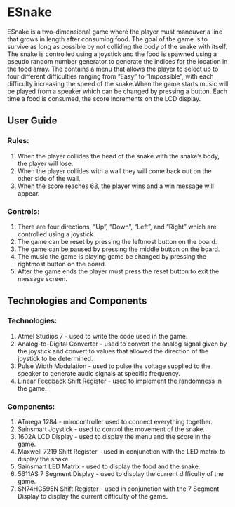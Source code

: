 # ESnake
ESnake is a two-dimensional game where the player must maneuver a line that grows in length after consuming food. The goal of the game is to survive as long as possible by not colliding the body of the snake with itself. The snake is controlled using a joystick and the food is spawned using a pseudo random number generator to generate the indices for the location in the food array. The contains a menu that allows the player to select up to four different difficulties ranging from “Easy” to “Impossible”, with each difficulty increasing the speed of the snake.When the game starts music will be played from a speaker which can be changed by pressing a button.  Each time a food is consumed, the score increments on the LCD display.


## User Guide

### Rules:
1.	When the player collides the head of the snake with the snake’s body, the player will lose. 
2.	When the player collides with a wall they will come back out on the other side of the wall.
3.	When the score reaches 63, the player wins and a win message will appear.
### Controls:
1.	There are four directions, “Up”, “Down”, “Left”, and “Right” which are controlled using a joystick.
2.	The game can be reset by pressing the leftmost button on the board.
3.	The game can be paused by pressing the middle button on the board.
4.	The music the game is playing game be changed by pressing the rightmost button on the board.
5.	After the game ends the player must press the reset button to exit the message screen.
## Technologies and Components
### Technologies:
1.	Atmel Studios 7 - used to write the code used in the game.
2.	Analog-to-Digital Converter - used to convert the analog signal given by the joystick and convert to values that allowed the direction of the joystick to be determined.
3.	Pulse Width Modulation - used to pulse the voltage supplied to the speaker to generate audio signals at specific frequency.
4.	Linear Feedback Shift Register - used to implement the randomness in the game. 
### Components:
1.	ATmega 1284 - mirocontroller used to connect everything together.
2.	Sainsmart Joystick - used to control the movement of the snake.
3.	1602A LCD Display - used to display the menu and the score in the game.
4.	Maxwell 7219 Shift Register - used in conjunction with the LED matrix to display the snake.
5.	Sainsmart LED Matrix - used to display the food and the snake.
6.	5611AS 7 Segment Display - used to display the current difficulty of the game.
7.	SN74HC595N Shift Register - used in conjunction with the 7 Segment Display to display the current difficulty of the game.
